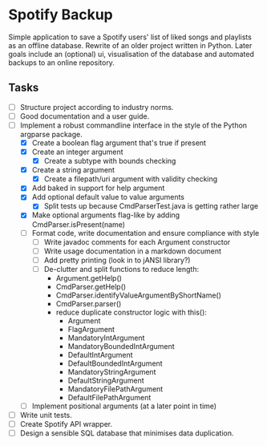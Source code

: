 # Spotify Backup

Simple application to save a Spotify users' list of liked songs and
playlists as an offline database. Rewrite of an older project written in
Python. Later goals include an (optional) ui, visualisation of the
database and automated backups to an online repository.

## Tasks

- [ ] Structure project according to industry norms.
- [ ] Good documentation and a user guide.
- [ ] Implement a robust commandline interface in the style of the Python argparse package.
    - [x] Create a boolean flag argument that's true if present
    - [x] Create an integer argument
        - [x] Create a subtype with bounds checking
    - [x] Create a string argument
        - [x] Create a filepath/uri argument with validity checking
    - [x] Add baked in support for help argument
    - [x] Add optional default value to value arguments
        - [x] Split tests up because CmdParserTest.java is getting rather large
    - [x] Make optional arguments flag-like by adding CmdParser.isPresent(name)
    - [ ] Format code, write documentation and ensure compliance with style
        - [ ] Write javadoc comments for each Argument constructor
        - [ ] Write usage documentation in a markdown document
        - [ ] Add pretty printing (look in to jANSI library?)
        - [ ] De-clutter and split functions to reduce length:
            - Argument.getHelp()
            - CmdParser.getHelp()
            - CmdParser.identifyValueArgumentByShortName()
            - CmdParser.parser()
            - reduce duplicate constructor logic with this():
                - Argument
                - FlagArgument
                - MandatoryIntArgument
                - MandatoryBoundedIntArgument
                - DefaultIntArgument
                - DefaultBoundedIntArgument
                - MandatoryStringArgument
                - DefaultStringArgument
                - MandatoryFilePathArgument
                - DefaultFilePathArgument
    - [ ] Implement positional arguments (at a later point in time)
- [ ] Write unit tests.
- [ ] Create Spotify API wrapper.
- [ ] Design a sensible SQL database that minimises data duplication.
